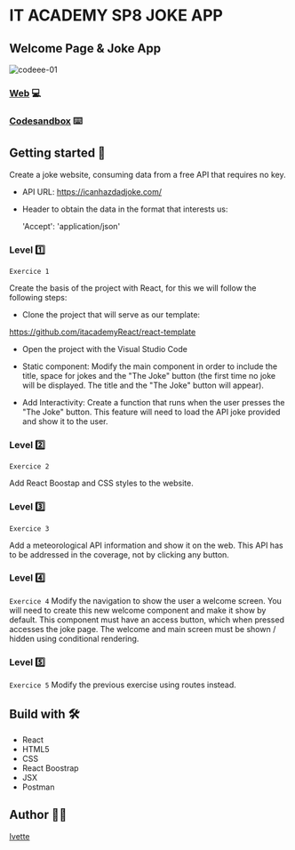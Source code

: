 # IT ACADEMY SP8 JOKE APP

## Welcome Page & Joke App
![codeee-01](https://user-images.githubusercontent.com/48102806/111801907-b158eb80-88cd-11eb-8b53-080b0a455881.png)

### [Web]() 💻
### [Codesandbox](https://codesandbox.io/s/upbeat-paper-pd9ms) ⌨️

## Getting started 🚀

Create a joke website, consuming data from a free API that requires no key. 

-   API URL:
        https://icanhazdadjoke.com/
        
-    Header to obtain the data in the format that interests us:

        'Accept': 'application/json'

### Level :one: 

```Exercice 1```

Create the basis of the project with React, for this we will follow the following steps:

- Clone the project that will serve as our template:

https://github.com/itacademyReact/react-template

- Open the project with the Visual Studio Code

- Static component: Modify the main component in order to include the title, space for jokes and the "The Joke" button (the first time no joke will be displayed. The title and the "The Joke" button will appear).

- Add Interactivity: Create a function that runs when the user presses the "The Joke" button. This feature will need to load the API joke provided and show it to the user.

### Level :two:
```Exercice 2```

Add React Boostap and CSS styles to the website.

### Level :three:
```Exercice 3```

Add a meteorological API information and show it on the web. This API has to be addressed in the coverage, not by clicking any button.

### Level :four:
```Exercice 4```
Modify the navigation to show the user a welcome screen. You will need to create this new welcome component and make it show by default. This component must have an access button, which when pressed accesses the joke page.
The welcome and main screen must be shown / hidden using conditional rendering.

### Level :five:
```Exercice 5```
Modify the previous exercise using routes instead.

## Build with 🛠️
* React
* HTML5
* CSS
* React Boostrap 
* JSX
* Postman

## Author :raising_hand_woman:
[Ivette](https://github.com/xxivetteexx)

